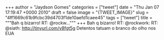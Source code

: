 
+++
author = "Jaydson Gomes"
categories = ["tweet"]
date = "Thu Jan 07 17:19:47 +0000 2010"
draft = false
image = "{TWEET_IMAGE}"
slug = "4ff1669c61b9fcbc39d4703f1de10aefd1caee45"
tags = ["tweet"]
title = """Bah q bizarro! RT: @rockw..."""
+++
Bah q bizarro! RT: @rockwork: RT: @siath: http://tinyurl.com/y8fgt5g Detentos tatuam o branco do olho nos EUA
